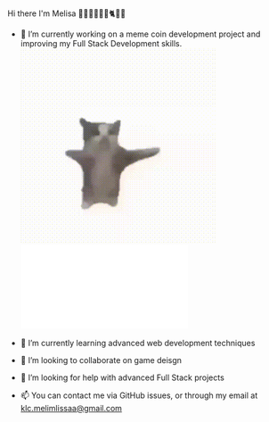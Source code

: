 Hi there I'm Melisa 💁‍♀👩‍💻🛵🤸🐈🌸👋

- 🔭 I’m currently working on a meme coin development project and improving my Full Stack Development skills.                                                                     ![Excited!👻](baby-cat-dancing-png.gif)
                                                                                                                                                                                   ![Me around five in the morning](cat-on-computer-gifs.htm)

- 🌱 I’m currently learning advanced web development techniques
- 👯 I’m looking to collaborate on game deisgn 
- 🤔 I’m looking for help with advanced Full Stack projects  
- 📫 You can contact me via GitHub issues, or through my email at klc.melimlissaa@gmail.com

